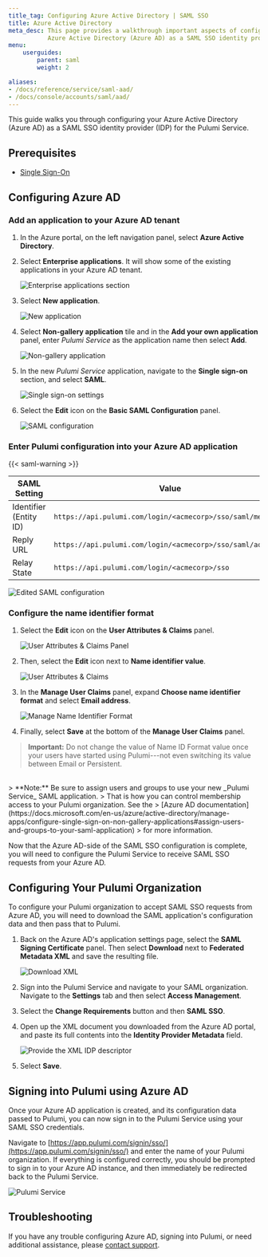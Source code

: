 ```yaml
---
title_tag: Configuring Azure Active Directory | SAML SSO
title: Azure Active Directory
meta_desc: This page provides a walkthrough important aspects of configuring
           Azure Active Directory (Azure AD) as a SAML SSO identity provider (IDP).
menu:
    userguides:
        parent: saml
        weight: 2

aliases:
- /docs/reference/service/saml-aad/
- /docs/console/accounts/saml/aad/
---
```


This guide walks you through configuring your Azure Active Directory (Azure AD) as a SAML SSO identity provider
(IDP) for the Pulumi Service.

## Prerequisites

- [Single Sign-On](/docs/guides/saml/sso/)

## Configuring Azure AD

### Add an application to your Azure AD tenant

1. In the Azure portal, on the left navigation panel, select **Azure Active Directory**.

1. Select **Enterprise applications**. It will show some of the existing applications in your Azure
  AD tenant.

    ![Enterprise applications section](/images/docs/reference/service/saml-aad/enterprise-applications.png)

1. Select **New application**.

    ![New application](/images/docs/reference/service/saml-aad/new-application.png)

1. Select **Non-gallery application** tile and in the **Add your own application** panel, enter
   _Pulumi Service_ as the application name then select **Add**.

    ![Non-gallery application](/images/docs/reference/service/saml-aad/non-gallery-application.png)

1. In the new _Pulumi Service_ application, navigate to the **Single sign-on** section, and
  select **SAML**.

    ![Single sign-on settings](/images/docs/reference/service/saml-aad/single-sign-on.png)

1. Select the **Edit** icon on the **Basic SAML Configuration** panel.

    ![SAML configuration](/images/docs/reference/service/saml-aad/saml-configuration.png)

### Enter Pulumi configuration into your Azure AD application

{{< saml-warning >}}

| SAML Setting | Value |
| --------------- | ----- |
| Identifier (Entity ID) | `https://api.pulumi.com/login/<acmecorp>/sso/saml/metadata` |
| Reply URL | `https://api.pulumi.com/login/<acmecorp>/sso/saml/acs` |
| Relay State | `https://api.pulumi.com/login/<acmecorp>/sso` |

![Edited SAML configuration](/images/docs/reference/service/saml-aad/edited-saml-configuration.png)

### Configure the name identifier format

1. Select the **Edit** icon on the **User Attributes & Claims** panel.

    ![User Attributes & Claims Panel](/images/docs/reference/service/saml-aad/attributes-and-claims-panel.png)

1. Then, select the **Edit** icon next to **Name identifier value**.

    ![User Attributes & Claims](/images/docs/reference/service/saml-aad/attributes-and-claims.png)

1. In the **Manage User Claims** panel, expand **Choose name identifier format** and select **Email address**.

    ![Manage Name Identifier Format](/images/docs/reference/service/saml-aad/name-identifier-format.png)

1. Finally, select **Save** at the bottom of the **Manage User Claims** panel.

> **Important:** Do not change the value of Name ID Format value once your users have started using Pulumi---not even switching its value between Email or Persistent.
<br />
> **Note:** Be sure to assign users and groups to use your new _Pulumi Service_ SAML application.
> That is how you can control membership access to your Pulumi organization. See the
> [Azure AD documentation](https://docs.microsoft.com/en-us/azure/active-directory/manage-apps/configure-single-sign-on-non-gallery-applications#assign-users-and-groups-to-your-saml-application)
> for more information.

Now that the Azure AD-side of the SAML SSO configuration is complete, you will need
to configure the Pulumi Service to receive SAML SSO requests from your
Azure AD.

## Configuring Your Pulumi Organization

To configure your Pulumi organization to accept SAML SSO requests from Azure AD, you will need to
download the SAML application's configuration data and then pass that to Pulumi.

1. Back on the Azure AD's application settings page, select the **SAML Signing Certificate** panel.
  Then select **Download** next to **Federated Metadata XML** and save the resulting file.

    ![Download XML](/images/docs/reference/service/saml-aad/download-xml.png)

1. Sign into the Pulumi Service and navigate to your SAML organization. Navigate to the
  **Settings** tab and then select **Access Management**.

1. Select the **Change Requirements** button and then **SAML SSO**.

1. Open up the XML document you downloaded from the Azure AD portal, and paste its full contents
  into the **Identity Provider Metadata** field.

    ![Provide the XML IDP descriptor](/images/docs/reference/service/saml-aad/pulumi-saml-settings-page.png)

1. Select **Save**.

## Signing into Pulumi using Azure AD

Once your Azure AD application is created, and its configuration data passed to Pulumi, you can now
sign in to the Pulumi Service using your SAML SSO credentials.

Navigate to [https://app.pulumi.com/signin/sso/](https://app.pulumi.com/signin/sso/) and enter the
name of your Pulumi organization. If everything is configured correctly, you should be prompted to
sign in to your Azure AD instance, and then immediately be redirected back to the Pulumi Service.

![Pulumi Service](/images/docs/reference/service/saml-aad/pulumi-console-signin.png)

## Troubleshooting

If you have any trouble configuring Azure AD, signing into Pulumi, or need additional assistance, please
[contact support](https://support.pulumi.com/).
